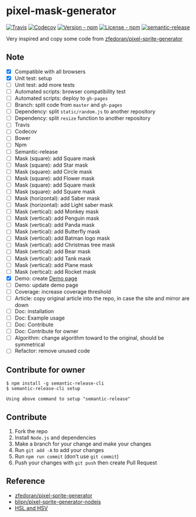 # pixel-mask-generator

[![Travis](https://img.shields.io/travis/jojoee/pixel-mask-generator.svg)](https://travis-ci.org/jojoee/pixel-mask-generator)
[![Codecov](https://img.shields.io/codecov/c/github/jojoee/pixel-mask-generator.svg)](https://codecov.io/github/jojoee/pixel-mask-generator)
[![Version - npm](https://img.shields.io/npm/v/pixel-mask-generator.svg)](https://www.npmjs.com/package/pixel-mask-generator)
[![License - npm](https://img.shields.io/npm/l/pixel-mask-generator.svg)](http://opensource.org/licenses/MIT)
[![semantic-release](https://img.shields.io/badge/%20%20%F0%9F%93%A6%F0%9F%9A%80-semantic--release-e10079.svg?style=flat-square)](https://github.com/semantic-release/semantic-release)

Very inspired and copy some code from [zfedoran/pixel-sprite-generator](https://github.com/zfedoran/pixel-sprite-generator)

## Note
- [x] Compatible with all browsers
- [x] Unit test: setup
- [ ] Unit test: add more tests
- [ ] Automated scripts: browser compatibility test
- [ ] Automated scripts: deploy to `gh-pages`
- [ ] Branch: split code from `master` and `gh-pages`
- [ ] Dependency: split `static/random.js` to another repository
- [ ] Dependency: split `resize` function to another repository
- [ ] Travis
- [ ] Codecov
- [ ] Bower
- [ ] Npm
- [ ] Semantic-release
- [ ] Mask (square): add Square mask
- [ ] Mask (square): add Star mask
- [ ] Mask (square): add Circle mask
- [ ] Mask (square): add Flower mask
- [ ] Mask (square): add Square mask
- [ ] Mask (square): add Square mask
- [ ] Mask (horizontal): add Saber mask
- [ ] Mask (horizontal): add Light saber mask
- [ ] Mask (vertical): add Monkey mask
- [ ] Mask (vertical): add Penguin mask
- [ ] Mask (vertical): add Panda mask
- [ ] Mask (vertical): add Butterfly mask
- [ ] Mask (vertical): add Batman logo mask
- [ ] Mask (vertical): add Christmas tree mask
- [ ] Mask (vertical): add Bear mask
- [ ] Mask (vertical): add Tank mask
- [ ] Mask (vertical): add Plane mask
- [ ] Mask (vertical): add Rocket mask
- [x] Demo: create [Demo page](https://jojoee.github.io/pixel-mask-generator/)
- [ ] Demo: update demo page
- [ ] Coverage: increase coverage threshold 
- [ ] Article: copy original article into the repo, in case the site and mirror are down
- [ ] Doc: installation
- [ ] Doc: Example usage
- [ ] Doc: Contribute
- [ ] Doc: Contribute for owner
- [ ] Algorithm: change algorithm toward to the original, should be symmetrical
- [ ] Refactor: remove unused code

## Contribute for owner

```
$ npm install -g semantic-release-cli
$ semantic-release-cli setup

Using above command to setup "semantic-release"
```

## Contribute
1. Fork the repo
2. Install `Node.js` and dependencies
3. Make a branch for your change and make your changes
4. Run `git add -A` to add your changes
5. Run `npm run commit` (don't use `git commit`)
6. Push your changes with `git push` then create Pull Request

## Reference
- [zfedoran/pixel-sprite-generator](https://github.com/zfedoran/pixel-sprite-generator)
- [blipn/pixel-sprite-generator-nodejs](https://github.com/blipn/pixel-sprite-generator-nodejs)
- [HSL and HSV](https://en.wikipedia.org/wiki/HSL_and_HSV)
